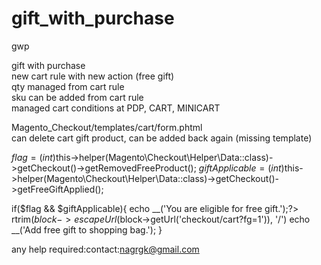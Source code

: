 # gift_with_purchase
gwp

gift with purchase<br/>
new cart rule with new action (free gift)<br/>
qty managed from cart rule<br/>
sku can be added from cart rule<br/>
managed cart conditions at PDP, CART, MINICART<br/>

Magento_Checkout/templates/cart/form.phtml<br/>
can delete cart gift product, can be added back again (missing template)<br/>

$flag = (int)$this->helper(Magento\Checkout\Helper\Data::class)->getCheckout()->getRemovedFreeProduct();
$giftApplicable = (int)$this->helper(Magento\Checkout\Helper\Data::class)->getCheckout()->getFreeGiftApplied();

if($flag && $giftApplicable){
 echo __('You are eligible for free gift.');?>&nbsp; rtrim($block->escapeUrl($block->getUrl('checkout/cart?fg=1')), '/') echo __('Add free gift to shopping bag.');
}

any help required:contact:nagrgk@gmail.com
